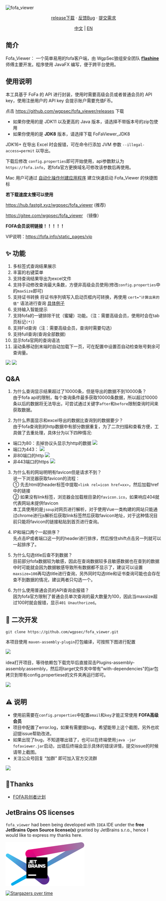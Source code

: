 
![fofa_viewer](https://socialify.git.ci/wgpsec/fofa_viewer/image?font=Bitter&forks=1&issues=1&language=1&logo=https%3A%2F%2Fwww.wgpsec.org%2F_nuxt%2Fimg%2Fnew_logo.91d92b1.svg&name=1&owner=1&pattern=Circuit%20Board&stargazers=1&theme=Light)

  <p align="center">
    <a href="https://github.com/wgpsec/fofa_viewer/releases">release下载</a>
    ·
    <a href="https://github.com/wgpsec/fofa_viewer/issues">反馈Bug</a>
    ·
    <a href="https://github.com/wgpsec/fofa_viewer/issues">提交需求</a>
  </p>

<p align="center"> <a href="https://github.com/wgpsec/fofa_viewer/README.md">中文</a> | <a href="https://github.com/wgpsec/fofa_viewer/README.en.md">EN</a> </p>

##  简介

Fofa_Viewer： 一个简单易用的fofa客户端，由 WgpSec狼组安全团队 [**f1ashine**](https://github.com/f1ashine) 师傅主要开发。程序使用 JavaFX 编写，便于跨平台使用。

##  使用说明
本工具基于 FoFa 的 API 进行封装，使用时需要高级会员或者普通会员的 API key，使用注册用户的 API key 会提示账户需要充值F币。

点击 https://github.com/wgpsec/fofa_viewer/releases 下载

- 如果你使用的是 JDK11 以及更高的 Java 版本，请选择不带版本号的zip包使用
- 如果你使用的是 **JDK8** 版本，请选择下载 FoFaViewer_JDK8

JDK16+ 在导出 Excel 时会报错，可在命令行添加 JVM 参数 `--illegal-access=permit` 以导出。

下载后修改 `config.properties`即可开始使用，api参数默认为`https://fofa.info`，若fofa官方更换域名可修改该参数后再使用。

Mac 用户可通过 [自动化操作创建应用程序](docs/mac.md) 建立快速启动 Fofa_Viewer 的快捷图标

**若下载速度太慢可以使用**

https://hub.fastgit.xyz/wgpsec/fofa_viewer (推荐)

https://gitee.com/wgpsec/fofa_viewer （镜像）

**FOFA会员说明链接！！！！！**

VIP说明：https://fofa.info/static_pages/vip

## :sparkles: 功能
1. 多标签式查询结果展示
2. 丰富的右键菜单
3. 支持查询结果导出为excel文件
4. 支持手动修改查询最大条数，方便非高级会员使用(修改`config.properties`中的`maxSize`即可)
5. 支持证书转换 将证书序列填写入启动页框内可转换，再使用 `cert="计算出来的值"` 语法进行查询 [具体例子](https://mp.weixin.qq.com/s/jBf9h6IQVja6WwFcSYEvKg)
6. 支持输入智能提示
7. 支持fofa的一键排除干扰（蜜罐）功能。（注：需要高级会员，使用时会在tab页标记`(*)`）
8. 支持Fid查询（注：需要高级会员，查询时需要勾选）
9. 支持full查询(查询全部数据)
10. 显示fofa官网的查询语法
11. 滚动条移动到末端时自动加载下一页，可在配置中设置否自动检查账号剩余可查询量。

![](docs/cn/ui.png)
![](docs/cn/search.jpg)

## Q&A
1. 为什么查询显示结果超过了10000条，但是导出的数据不到10000条？  
    由于fofa api的限制，每个查询条件最多获取10000条数据，所以超过10000条以后的数据将无法导出，可尝试通过关键字`after`和`before`限制查询时间来获取数据。

2. 为什么界面显示和excel导出的数据比查询到的数据要少？  
    由于fofa查询到的http数据中有部分数据重复，为了二次扫描和查看方便，工具做了去重处理，具体分为以下四种情况:
  - 端口为80：去掉协议头显示为http的数据
    ![](docs/80http.png)
  - 端口为443：
    ![](docs/443https.png)
  - 非80端口的http
    ![](docs/非80http.png)
  - 非443端口的https
    ![](docs/非443https.png)
    
3. 为什么有的网站明明有favicon但是请求不到？  
    说一下浏览器获取favicon的流程：  
   ① 先去html的header标签中提取`<link rel=icon href=xx>`，然后加载href中的链接  
   ② 如果没有link标签，浏览器会加载根目录的`favicon.ico`，如果响应404就代表网站未提供favicon  
    本工具使用的是`jsoup`对网页进行解析，对于使用Vue一类构建的网站只能通过chrome进行js解析后获取link标签然后获取favicon地址，对于这种情况目前只能将favicon的链接粘贴到首页进行查询。
   
4. IP和端口两个一起排序？  
    先点击IP或者端口这一列的header进行排序，然后按住shift点击另一列就可以一起排序了。

5. 为什么勾选title后查不到数据？  
    目前部分fofa数据较为敏感，因此在查询数据较多且敏感数据也在查到的数据中时可能就会因为数据敏感导致所有数据都不显示了，建议可以设置`maxsize=100`再勾选title进行查询，另外同时勾选title和证书查询可能也会存在查不到数据的情况，建议两者只勾选一个。  

6. 为什么使用普通会员的API查询会报错？  
    因为fofa官方限制了普通会员单次查询的最大数量为100，因此当maxsize超过100时就会报错，显示`401 Unauthorized`。

## :rocket: 二次开发
```
git clone https://github.com/wgpsec/fofa_viewer.git
```

本项目使用 `maven-assembly-plugin`打包编译，可按照下图进行配置

![](docs/compile_detail.png)

idea打开项目，等待依赖包下载完毕后直接双击Plugins-assembly-assembly:assembly，然后将target文件夹中带有"with-dependencies"的jar包拷贝到带有config.propertiese的文件夹再运行即可。

![](docs/maven_detail.png)



## ⚠️ 说明
- 使用前需要在`config.properties`中配置`email`和`key`才能正常使用 **FOFA高级会员**
- 项目中配置了error.log，如果有需要提bug，希望能带上这个截图，另外也欢迎提issue帮助改进。
- 如果出现了bug，不知道哪出错了，也可以在终端使用`java -jar fofaviewer.jar`启动，出错后终端会显示具体的错误详情，提交issue的时候请带上截图。
- 关注公众号回复 “加群” 即可加入官方交流群

![](https://assets.wgpsec.org/www/images/wechat.png)

## 🙏Thanks
- [FOFA共创者计划](https://fofa.info/development)


##  JetBrains OS licenses
``fofa_viewer`` had been being developed with `IDEA` IDE under the **free JetBrains Open Source license(s)** granted by JetBrains s.r.o., hence I would like to express my thanks here.

<a href="https://www.jetbrains.com/?from=wgpsec" target="_blank"><img src="https://raw.githubusercontent.com/wgpsec/.github/master/jetbrains/jetbrains-variant-4.png" width="256" align="middle"/></a>

[![Stargazers over time](https://starchart.cc/wgpsec/fofa_viewer.svg)](https://starchart.cc/wgpsec/fofa_viewer)


